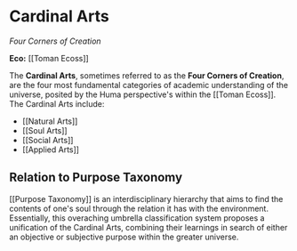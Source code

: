 <!-- wiki-header-section:start -->
# Cardinal Arts
_Four Corners of Creation_

**Eco:** [[Toman Ecoss]]

The **Cardinal Arts**, sometimes referred to as the **Four Corners of Creation**, are the four most fundamental categories of academic understanding of the universe, posited by the Huma perspective's within the [[Toman Ecoss]]. The Cardinal Arts include:

- [[Natural Arts]]
- [[Soul Arts]]
- [[Social Arts]]
- [[Applied Arts]]


## Relation to Purpose Taxonomy

[[Purpose Taxonomy]] is an interdisciplinary hierarchy that aims to find the contents of one's soul through the relation it has with the environment. Essentially, this overaching umbrella classification system proposes a unification of the Cardinal Arts, combining their learnings in search of either an objective or subjective purpose within the greater universe.
